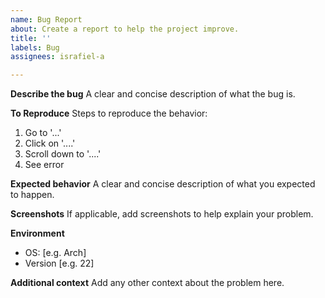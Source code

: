 ```yaml
---
name: Bug Report
about: Create a report to help the project improve.
title: ''
labels: Bug
assignees: israfiel-a

---
```


**Describe the bug**
A clear and concise description of what the bug is.

**To Reproduce**
Steps to reproduce the behavior:
1. Go to '...'
2. Click on '....'
3. Scroll down to '....'
4. See error

**Expected behavior**
A clear and concise description of what you expected to happen.

**Screenshots**
If applicable, add screenshots to help explain your problem.

**Environment**
 - OS: [e.g. Arch]
 - Version [e.g. 22]

**Additional context**
Add any other context about the problem here.
